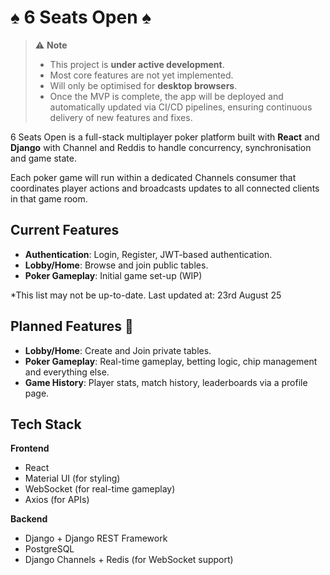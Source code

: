 # ♠ 6 Seats Open ♠
> ⚠ **Note**  
> - This project is **under active development**.  
> - Most core features are not yet implemented.  
> - Will only be optimised for **desktop browsers**.
> - Once the MVP is complete, the app will be deployed and automatically updated via CI/CD pipelines, ensuring continuous delivery of new features and fixes.

6 Seats Open is a full-stack multiplayer poker platform built with **React** and **Django** with Channel and Reddis to handle concurrency, synchronisation and game state. 

Each poker game will run within a dedicated Channels consumer that coordinates player actions and broadcasts updates to all connected clients in that game room.


## Current Features

- **Authentication**: Login, Register, JWT-based authentication.
- **Lobby/Home**: Browse and join public tables.
- **Poker Gameplay**: Initial game set-up (WIP)

*This list may not be up-to-date. Last updated at: 23rd August 25

## Planned Features 📌

- **Lobby/Home**: Create and Join private tables.
- **Poker Gameplay**: Real-time gameplay, betting logic, chip management and everything else.
- **Game History**: Player stats, match history, leaderboards via a profile page.

## Tech Stack

**Frontend**
- React
- Material UI (for styling)
- WebSocket (for real-time gameplay)
- Axios (for APIs)

**Backend**
- Django + Django REST Framework
- PostgreSQL
- Django Channels + Redis (for WebSocket support)
